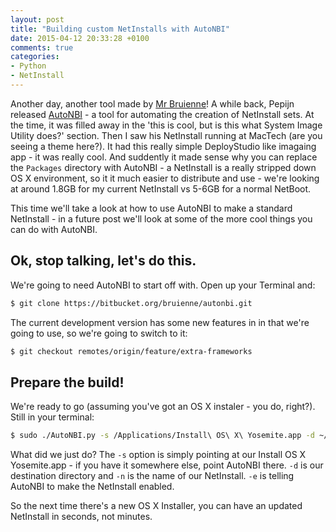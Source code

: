```yaml
---
layout: post
title: "Building custom NetInstalls with AutoNBI"
date: 2015-04-12 20:33:28 +0100
comments: true
categories: 
- Python
- NetInstall
---
```


Another day, another tool made by [Mr Bruienne](http://enterprisemac.bruienne.com)! A while back, Pepijn released [AutoNBI](https://bitbucket.org/bruienne/autonbi) - a tool for automating the creation of NetInstall sets. At the time, it was filled away in the 'this is cool, but is this what System Image Utility does?' section. Then I saw his NetInstall running at MacTech (are you seeing a theme here?). It had this really simple DeployStudio like imagaing app - it was really cool. And suddently it made sense why you can replace the ``Packages`` directory with AutoNBI - a NetInstall is a really stripped down OS X environment, so it it much easier to distribute and use - we're looking at around 1.8GB for my current NetInstall vs 5-6GB for a normal NetBoot.

This time we'll take a look at how to use AutoNBI to make a standard NetInstall - in a future post we'll look at some of the more cool things you can do with AutoNBI.

## Ok, stop talking, let's do this.

We're going to need AutoNBI to start off with. Open up your Terminal and:

``` bash
$ git clone https://bitbucket.org/bruienne/autonbi.git
```

The current development version has some new features in in that we're going to use, so we're going to switch to it:

``` bash
$ git checkout remotes/origin/feature/extra-frameworks
```

## Prepare the build!

We're ready to go (assuming you've got an OS X instaler - you do, right?). Still in your terminal:

```bash
$ sudo ./AutoNBI.py -s /Applications/Install\ OS\ X\ Yosemite.app -d ~/Desktop -n MyNetInstall -e
```

What did we just do? The ``-s`` option is simply pointing at our Install OS X Yosemite.app - if you have it somewhere else, point AutoNBI there. ``-d`` is our destination directory and ``-n`` is the name of our NetInstall. ``-e`` is telling AutoNBI to make the NetInstall enabled.

So the next time there's a new OS X Installer, you can have an updated NetInstall in seconds, not minutes.
